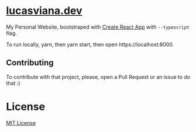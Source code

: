 # [lucasviana.dev](https://lucasviana.dev)

My Personal Website, bootstraped with [Create React App](https://github.com/facebook/create-react-app) with `--typescript` flag.

To run locally, yarn, then yarn start, then open https://localhost:8000.

## Contributing

To contribute with that project, please, open a Pull Request or an issue to do that :)

# License

[MIT License](./LICENSE)
